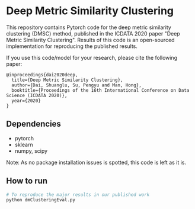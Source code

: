# Deep Metric Similarity Clustering

This repository contains Pytorch code for the deep metric similarity clustering (DMSC) method, published in the ICDATA 2020 paper "Deep Metric Similarity Clustering". Results of this code is an open-sourced implementation for reproducing the published results.

If you use this code/model for your research, please cite the following paper:
```
@inproceedings{dai2020deep,
  title={Deep Metric Similarity Clustering},
  author={Dai, Shuanglu, Su, Pengyu and Man, Hong},
  booktitle={Proceedings of the 16th International Conference on Data Science (ICDATA 2020)},
  year={2020}
}
```

## Dependencies

- pytorch
- sklearn
- numpy, scipy

Note: As no package installation issues is spotted, this code is left as it is. 

## How to run

```bash
# To reproduce the major results in our published work
python dmClusteringEval.py
```



